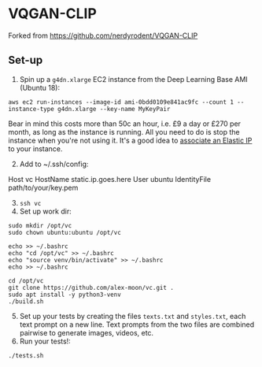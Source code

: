 # VQGAN-CLIP

Forked from https://github.com/nerdyrodent/VQGAN-CLIP

## Set-up

1. Spin up a `g4dn.xlarge` EC2 instance from the Deep Learning Base AMI (Ubuntu 18):
```
aws ec2 run-instances --image-id ami-0bdd0109e841ac9fc --count 1 --instance-type g4dn.xlarge --key-name MyKeyPair
```

Bear in mind this costs more than 50c an hour, i.e. £9 a day or £270 per month, as long as the instance
is running. All you need to do is stop the instance when you're not using it. It's a good idea to [associate
an Elastic IP](https://docs.aws.amazon.com/AWSEC2/latest/UserGuide/elastic-ip-addresses-eip.html) to
your instance.

2. Add to ~/.ssh/config:

Host vc
    HostName static.ip.goes.here
    User ubuntu
    IdentityFile path/to/your/key.pem

3. `ssh vc`
4. Set up work dir:
```
sudo mkdir /opt/vc
sudo chown ubuntu:ubuntu /opt/vc

echo >> ~/.bashrc
echo "cd /opt/vc" >> ~/.bashrc
echo "source venv/bin/activate" >> ~/.bashrc
echo >> ~/.bashrc

cd /opt/vc
git clone https://github.com/alex-moon/vc.git .
sudo apt install -y python3-venv
./build.sh
```
5. Set up your tests by creating the files `texts.txt` and `styles.txt`, each text prompt on a new line. Text prompts
   from the two files are combined pairwise to generate images, videos, etc.
6. Run your tests!:
```bash
./tests.sh
```

